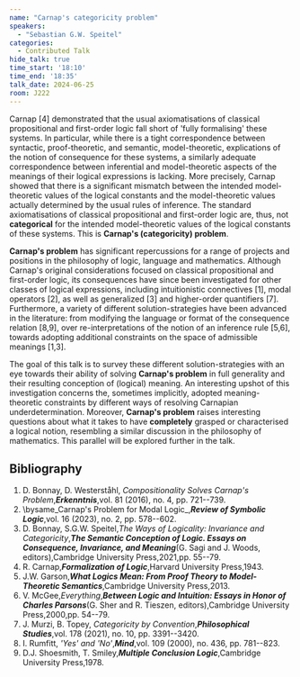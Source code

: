 ```yaml
---
name: "Carnap's categoricity problem"
speakers:
  - "Sebastian G.W. Speitel"
categories:
  - Contributed Talk
hide_talk: true
time_start: '18:10'
time_end: '18:35'
talk_date: 2024-06-25
room: J222
---
```




Carnap [4] demonstrated that the usual axiomatisations of classical propositional and first-order logic fall short of 'fully formalising' these systems. In particular, while there is a tight correspondence between syntactic, proof-theoretic, and semantic, model-theoretic, explications of the notion of consequence for these systems, a similarly adequate correspondence between inferential and model-theoretic aspects of the meanings of their logical expressions is lacking. More precisely, Carnap showed that there is a significant mismatch between the intended model-theoretic values of the logical constants and the model-theoretic values actually determined by the usual rules of inference. The standard axiomatisations of classical propositional and first-order logic are, thus,  not **categorical** for the intended model-theoretic values of the logical constants of these systems. This is **Carnap's (categoricity) problem**.

**Carnap's problem** has significant repercussions for a range of projects and positions in the philosophy of logic, language and mathematics. Although Carnap's original considerations focused on classical propositional and first-order logic, its consequences have since been investigated for other classes of logical expressions, including intuitionistic connectives [1], modal operators [2], as well as generalized [3] and higher-order quantifiers [7]. Furthermore, a variety of different solution-strategies have been advanced in the literature: from modifying the language or format of the consequence relation [8,9], over re-interpretations of the notion of an inference rule [5,6], towards adopting additional constraints on the space of admissible meanings [1,3].

The goal of this talk is to survey these different solution-strategies with an eye towards their ability of solving **Carnap's problem** in full generality and their resulting conception of (logical) meaning. An interesting upshot of this investigation concerns the, sometimes implicitly, adopted meaning-theoretic constraints by different ways of resolving Carnapian underdetermination. Moreover, **Carnap's problem** raises interesting questions about what it takes to have **completely** grasped or characterised a logical notion, resembling a similar discussion in the philosophy of mathematics. This parallel will be explored further in the talk.

## Bibliography

1. D. Bonnay, D. Westerståhl, _Compositionality Solves Carnap's Problem_,**_Erkenntnis_**,vol. 81 (2016), no. 4, pp. 721--739.
2. \bysame_Carnap's Problem for Modal Logic_,**_Review of Symbolic Logic_**,vol. 16 (2023), no. 2, pp. 578--602.
3. D. Bonnay, S.G.W. Speitel,_The Ways of Logicality: Invariance and Categoricity_,**_The Semantic Conception of Logic. Essays on Consequence, Invariance, and Meaning_**(G. Sagi and J. Woods, editors),Cambridge University Press,2021,pp. 55--79.
4. R. Carnap,**_Formalization of Logic_**,Harvard University Press,1943.
5. J.W. Garson,**_What Logics Mean: From Proof Theory to Model-Theoretic Semantics_**,Cambridge University Press,2013.
6. V. McGee,_Everything_,**_Between Logic and Intuition: Essays in Honor of Charles Parsons_**(G. Sher and R. Tieszen, editors),Cambridge University Press,2000,pp. 54--79.
7. J. Murzi, B. Topey, _Categoricity by Convention_,**_Philosophical Studies_**,vol. 178 (2021), no. 10, pp. 3391--3420.
8. I. Rumfitt, _'Yes' and 'No'_,**_Mind_**,vol. 109 (2000), no. 436, pp. 781--823.
9. D.J. Shoesmith, T. Smiley,**_Multiple Conclusion Logic_**,Cambridge University Press,1978.






